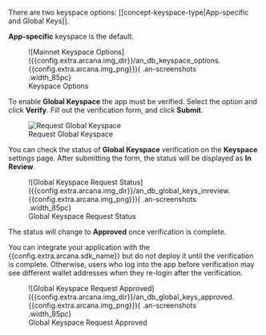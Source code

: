 There are two keyspace options: [[concept-keyspace-type|App-specific and Global Keys]].

**App-specific** keyspace is the default.

<figure markdown="span">
  ![Mainnet Keyspace Options]({{config.extra.arcana.img_dir}}/an_db_keyspace_options.{{config.extra.arcana.img_png}}){ .an-screenshots .width_85pc}
  <figcaption>Keyspace Options</figcaption>
</figure>

To enable **Global Keyspace** the app must be verified. Select the option and click **Verify**. Fill out the verification form, and click **Submit**. 

<figure markdown="span">
  <img class="an-screenshots width_35pc" alt="Request Global Keyspace" src="{{config.extra.arcana.img_dir}}/an_db_global_keys_verify.{{config.extra.arcana.img_png}}"/>
  <figcaption>Request Global Keyspace</figcaption>
</figure>

You can check the status of **Global Keyspace** verification on the **Keyspace** settings page. After submitting the form, the status will be displayed as **In Review**.

<figure markdown="span">
  ![Global Keyspace Request Status]({{config.extra.arcana.img_dir}}/an_db_global_keys_inreview.{{config.extra.arcana.img_png}}){ .an-screenshots .width_85pc}
  <figcaption>Global Keyspace Request Status</figcaption>
</figure>

The status will change to **Approved** once verification is complete. 

You can integrate your application with the {{config.extra.arcana.sdk_name}} but do not deploy it until the verification is complete. Otherwise, users who log into the app before verification may see different wallet addresses when they re-login after the verification.

<figure markdown="span">
  ![Global Keyspace Request Approved]({{config.extra.arcana.img_dir}}/an_db_global_keys_approved.{{config.extra.arcana.img_png}}){ .an-screenshots .width_85pc}
  <figcaption>Global Keyspace Request Approved</figcaption>
</figure>
